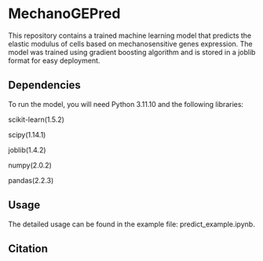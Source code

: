 # MechanoGEPred
This repository contains a trained machine learning model that predicts the elastic modulus of cells based on mechanosensitive genes expression. The model was trained using gradient boosting algorithm and is stored in a joblib format for easy deployment.

## Dependencies
To run the model, you will need Python 3.11.10 and the following libraries:

scikit-learn(1.5.2)

scipy(1.14.1)

joblib(1.4.2)

numpy(2.0.2)

pandas(2.2.3)

## Usage
The detailed usage can be found in the example file: predict_example.ipynb.

## Citation

